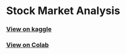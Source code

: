 # Stock Market Analysis

### [View on kaggle](https://www.kaggle.com/code/jasineri/stock-market-analysis)

### [View on Colab](https://colab.research.google.com/github/jasineri/stock-market-analysis/blob/main/kernels/stock-market-analysis.ipynb)